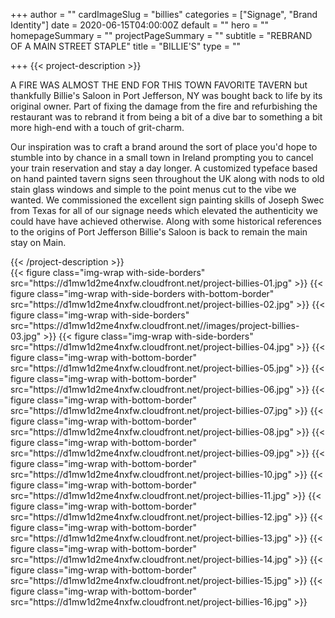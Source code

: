+++
author = ""
cardImageSlug = "billies"
categories = ["Signage", "Brand Identity"]
date = 2020-06-15T04:00:00Z
default = ""
hero = ""
homepageSummary = ""
projectPageSummary = ""
subtitle = "REBRAND OF A MAIN STREET STAPLE"
title = "BILLIE'S"
type = ""

+++
{{< project-description >}}
<p>A FIRE WAS ALMOST THE END FOR THIS TOWN FAVORITE TAVERN but thankfully Billie's Saloon in Port Jefferson, NY was bought back to life by its original owner. Part of fixing the damage from the fire and refurbishing the restaurant was to rebrand it from being a bit of a dive bar to something a bit more high-end with a touch of grit-charm. </p>
<p>Our inspiration was to craft a brand around the sort of place you'd hope to stumble into by chance in a small town in Ireland prompting you to cancel your train reservation and stay a day longer. A customized typeface based on hand painted tavern signs seen throughout the UK along with nods to old stain glass windows and simple to the point menus cut to the vibe we wanted. We commissioned the excellent sign painting skills of Joseph Swec from Texas for all of our signage needs which elevated the authenticity we could have have achieved otherwise. Along with some historical references to the origins of Port Jefferson Billie's Saloon is back to remain the main stay on Main.</p>
{{< /project-description >}}

<div class="project-item">
{{< figure class="img-wrap with-side-borders" src="https://d1mw1d2me4nxfw.cloudfront.net/project-billies-01.jpg" >}}
{{< figure class="img-wrap with-side-borders with-bottom-border" src="https://d1mw1d2me4nxfw.cloudfront.net/project-billies-02.jpg" >}}
{{< figure class="img-wrap with-side-borders" src="https://d1mw1d2me4nxfw.cloudfront.net//images/project-billies-03.jpg" >}}
{{< figure class="img-wrap with-side-borders" src="https://d1mw1d2me4nxfw.cloudfront.net/project-billies-04.jpg" >}}
{{< figure class="img-wrap with-bottom-border" src="https://d1mw1d2me4nxfw.cloudfront.net/project-billies-05.jpg" >}}
{{< figure class="img-wrap with-bottom-border" src="https://d1mw1d2me4nxfw.cloudfront.net/project-billies-06.jpg" >}}
{{< figure class="img-wrap with-bottom-border" src="https://d1mw1d2me4nxfw.cloudfront.net/project-billies-07.jpg" >}}
{{< figure class="img-wrap with-bottom-border" src="https://d1mw1d2me4nxfw.cloudfront.net/project-billies-08.jpg" >}}
{{< figure class="img-wrap with-bottom-border" src="https://d1mw1d2me4nxfw.cloudfront.net/project-billies-09.jpg" >}}
{{< figure class="img-wrap with-bottom-border" src="https://d1mw1d2me4nxfw.cloudfront.net/project-billies-10.jpg" >}}
{{< figure class="img-wrap with-bottom-border" src="https://d1mw1d2me4nxfw.cloudfront.net/project-billies-11.jpg" >}}
{{< figure class="img-wrap with-bottom-border" src="https://d1mw1d2me4nxfw.cloudfront.net/project-billies-12.jpg" >}}
{{< figure class="img-wrap with-bottom-border" src="https://d1mw1d2me4nxfw.cloudfront.net/project-billies-13.jpg" >}}
{{< figure class="img-wrap with-bottom-border" src="https://d1mw1d2me4nxfw.cloudfront.net/project-billies-14.jpg" >}}
{{< figure class="img-wrap with-bottom-border" src="https://d1mw1d2me4nxfw.cloudfront.net/project-billies-15.jpg" >}}
{{< figure class="img-wrap with-bottom-border" src="https://d1mw1d2me4nxfw.cloudfront.net/project-billies-16.jpg" >}}
</div>